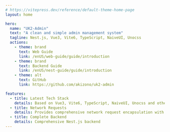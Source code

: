 ```yaml
---
# https://vitepress.dev/reference/default-theme-home-page
layout: home

hero:
  name: "UK2-Admin"
  text: "A clean and simple admin management system"
  tagline: Nest.js, Vue3, Vite6, TypeScript, NaiveUI, Unocss
  actions:
    - theme: brand
      text: Web Guide
      link: /enUS/web-guide/guide/introduction
    - theme: brand
      text: Backend Guide
      link: /enUS/nest-guide/guide/introduction
    - theme: alt
      text: GitHub
      link: https://github.com/akizono/uk2-admin

features:
  - title: Latest Tech Stack
    details: Based on Vue3, Vite6, TypeScript, NaiveUI, Unocss and other latest technologies
  - title: Network Requests
    details: Provides comprehensive network request encapsulation with unified response handling and multi-scenario capabilities
  - title: Complete Backend
    details: Comprehensive Nest.js backend
---
```

